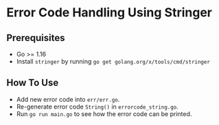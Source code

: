 # Error Code Handling Using Stringer

## Prerequisites

- Go >= 1.16
- Install `stringer` by running `go get golang.org/x/tools/cmd/stringer`

## How To Use

- Add new error code into `err/err.go`.
- Re-generate error code `String()` in `errorcode_string.go`.
- Run `go run main.go` to see how the error code can be printed.
